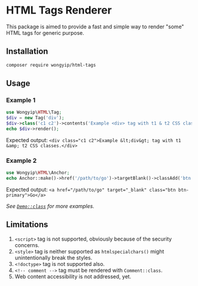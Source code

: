 # HTML Tags Renderer

This package is aimed to provide a fast and simple way to render "some" HTML tags for generic purpose.

## Installation
```sh
composer require wongyip/html-tags
```

## Usage

### Example 1
```php
use Wongyip\HTML\Tag;
$div = new Tag('div');
$div->class('c1 c2')->contents('Example <div> tag with t1 & t2 CSS classes.');
echo $div->render();
```
Expected output: `<div class="c1 c2">Example &lt;div&gt; tag with t1 &amp; t2 CSS classes.</div>`

### Example 2
```php
use Wongyip\HTML\Anchor;
echo Anchor::make()->href('/path/to/go')->targetBlank()->classAdd('btn', 'btn-primary')->contents('Go')->render(),
```
Expected output: `<a href="/path/to/go" target="_blank" class="btn btn-primary">Go</a>`

*See [`Demo::class`](src/Demo.php) for more examples.*

## Limitations
1. `<script>` tag is not supported, obviously because of the security concerns.
2. `<style>` tag is neither supported as `htmlspecialchars()` might unintentionally break the styles.
3. `<!doctype>` tag is not supported also. 
4. `<!-- comment -->` tag must be rendered with `Comment::class`.
5. Web content accessibility is not addressed, yet.
